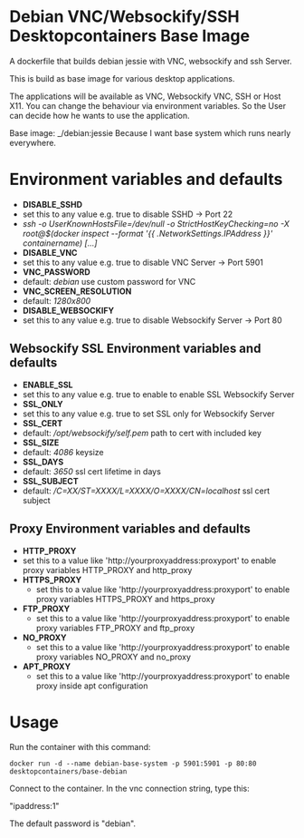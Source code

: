 # Debian VNC/Websockify/SSH Desktopcontainers Base Image

A dockerfile that builds debian jessie with VNC, websockify and ssh Server.

This is build as base image for various desktop applications.

The applications will be available as VNC, Websockify VNC, SSH or Host X11.
You can change the behaviour via environment variables. So the User can decide how he wants to use the application.

Base image: _/debian:jessie
Because I want base system which runs nearly everywhere.

# Environment variables and defaults

* __DISABLE\_SSHD__
 * set this to any value e.g. true to disable SSHD -> Port 22
  * _ssh -o UserKnownHostsFile=/dev/null -o StrictHostKeyChecking=no -X root@$(docker inspect --format '{{ .NetworkSettings.IPAddress }}' containername) [...]_
* __DISABLE\_VNC__
 * set this to any value e.g. true to disable VNC Server -> Port 5901
* __VNC\_PASSWORD__
 * default: _debian_ use custom password for VNC
* __VNC\_SCREEN\_RESOLUTION__
 * default: _1280x800_
* __DISABLE\_WEBSOCKIFY__
 * set this to any value e.g. true to disable Websockify Server -> Port 80

## Websockify SSL Environment variables and defaults

* __ENABLE\_SSL__
 * set this to any value e.g. true to enable to enable SSL Websockify Server
* __SSL\_ONLY__
 * set this to any value e.g. true to set SSL only for Websockify Server
* __SSL\_CERT__
 * default: _/opt/websockify/self.pem_ path to cert with included key
* __SSL\_SIZE__
 * default: _4086_ keysize
* __SSL\_DAYS__
 * default: _3650_ ssl cert lifetime in days
* __SSL\_SUBJECT__
 * default: _/C=XX/ST=XXXX/L=XXXX/O=XXXX/CN=localhost_ ssl cert subject

## Proxy Environment variables and defaults

* __HTTP\_PROXY__
 * set this to a value like 'http://yourproxyaddress:proxyport' to enable proxy variables HTTP_PROXY and http_proxy
* __HTTPS\_PROXY__
  * set this to a value like 'http://yourproxyaddress:proxyport' to enable proxy variables HTTPS_PROXY and https_proxy
* __FTP\_PROXY__
  * set this to a value like 'http://yourproxyaddress:proxyport' to enable proxy variables FTP_PROXY and ftp_proxy
* __NO\_PROXY__
  * set this to a value like 'http://yourproxyaddress:proxyport' to enable proxy variables NO_PROXY and no_proxy
* __APT\_PROXY__
  * set this to a value like 'http://yourproxyaddress:proxyport' to enable proxy inside apt configuration


# Usage

Run the container with this command:

    docker run -d --name debian-base-system -p 5901:5901 -p 80:80 desktopcontainers/base-debian

Connect to the container.  In the vnc connection string, type this:

"ipaddress:1"

The default password is "debian".
